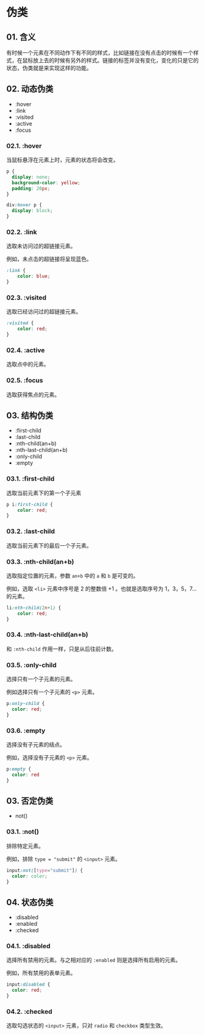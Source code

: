 # 伪类

## 01. 含义
有时候一个元素在不同动作下有不同的样式，比如链接在没有点击的时候有一个样式，在鼠标放上去的时候有另外的样式。链接的标签并没有变化，变化的只是它的状态，伪类就是来实现这样的功能。



## 02. 动态伪类

- :hover
- :link
- :visited
- :active
- :focus

### 02.1. :hover 
当鼠标悬浮在元素上时，元素的状态将会改变。      

```css
p {
  display: none;
  background-color: yellow;
  padding: 20px;
}

div:hover p {
  display: block;
}
```



### 02.2. :link
选取未访问过的超链接元素。

例如，未点击的超链接将呈现蓝色。
```css
:link {
    color: blue;
}
```

### 02.3. :visited
选取已经访问过的超链接元素。

```css
:visited {
    color: red;
}
```

### 02.4. :active
选取点中的元素。

### 02.5. :focus
选取获得焦点的元素。



## 03. 结构伪类

- :first-child
- :last-child
- :nth-child(an+b)
- :nth-last-child(an+b)
- :only-child
- :empty


### 03.1. :first-child
选取当前元素下的第一个子元素

```css
p i:first-child {
    color: red;
}
```

### 03.2. :last-child
选取当前元素下的最后一个子元素。

### 03.3. :nth-child(an+b)
选取指定位置的元素，参数 `an+b` 中的 `a` 和 `b` 是可变的。

例如，选取 `<li>` 元素中序号是 2 的整数倍 +1 。也就是选取序号为 1，3，5，7... 的元素。

```css
li:nth-child(2n+1) {
    color: red;
}
```

### 03.4. :nth-last-child(an+b)
和 `:nth-child` 作用一样，只是从后往前计数。


### 03.5. :only-child 
选择只有一个子元素的元素。

例如选择只有一个子元素的 `<p>` 元素。
```css
p:only-child {
  color: red;
}
```


### 03.6. :empty
选择没有子元素的结点。

例如，选择没有子元素的 `<p>` 元素。
```css
p:empty {
  color: red
}
```



## 03. 否定伪类

- not()

### 03.1. :not()
排除特定元素。

例如，排除 `type = "submit"` 的 `<input>` 元素。 
```css
input:not([type="submit"]) {
  color: color;
}
```



## 04. 状态伪类

- :disabled
- :enabled
- :checked

### 04.1. :disabled
选择所有禁用的元素。与之相对应的 `:enabled` 则是选择所有启用的元素。 

例如，所有禁用的表单元素。
```css
input:disabled {
  color: red;
}
```

### 04.2. :checked
选取勾选状态的 `<input>` 元素，只对 `radio` 和 `checkbox` 类型生效。
